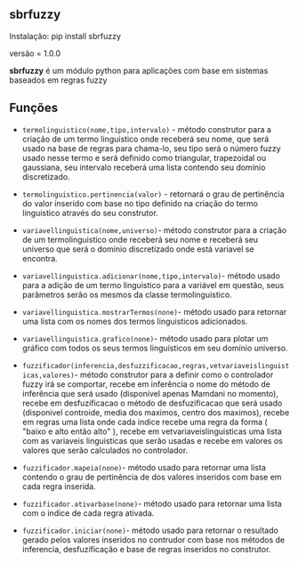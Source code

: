 ## sbrfuzzy

Instalação: pip install sbrfuzzy

versão = 1.0.0

**sbrfuzzy** é um módulo python para aplicações com base em sistemas baseados em regras fuzzy 

## Funções 

* `termolinguistico(nome,tipo,intervalo)` - método construtor para a criação de um termo linguistico onde receberá seu nome, que será usado na base de regras para chama-lo, seu tipo será o número fuzzy usado nesse termo e será definido como triangular, trapezoidal ou gaussiana, seu intervalo receberá uma lista contendo seu domínio discretizado. 

* `termolinguistico.pertinencia(valor)` - retornará o grau de pertinência do valor inserido com base no tipo definido na criação do termo linguistico através do seu construtor.

* `variavellinguistica(nome,universo)`- método construtor para a criação de um termolinguistico onde receberá seu nome e receberá seu universo que será o domínio discretizado onde está variavel se encontra.

* `variavellinguistica.adicionar(nome,tipo,intervalo)`- método usado para a adição de um termo linguistico para a variável em questão, seus parâmetros serão os mesmos da classe termolinguistico.

* `variavellinguistica.mostrarTermos(none)`- método usado para retornar uma lista com os nomes dos termos linguisticos adicionados.

* `variavellinguistica.grafico(none)`- método usado para plotar um gráfico com todos os seus termos linguísticos em seu domínio universo.

* `fuzzificador(inferencia,desfuzzificacao,regras,vetvariaveislinguisticas,valores)`- método construtor para a definir como o controlador fuzzy irá se comportar, recebe em inferência o nome do método de inferência que será usado (disponivel apenas Mamdani no momento), recebe em desfuzificacao o método de desfuzificacao que será usado (disponivel controide, media dos maximos, centro dos maximos), recebe em regras uma lista onde cada indice recebe uma regra da forma ( "baixo e alto então alto" ), recebe em vetvariaveislinguisticas uma lista com as variaveis linguisticas que serão usadas e recebe em valores os valores que serão calculados no controlador.

* `fuzzificador.mapeia(none)`-  método usado para retornar uma lista contendo o grau de pertinência de dos valores inseridos com base em cada regra inserida.

* `fuzzificador.ativarbase(none)`- método usado para retornar uma lista com o indice de cada regra ativada.

* `fuzzificador.iniciar(none)`- método usado para retornar o resultado gerado pelos valores inseridos no contrudor com base nos métodos de inferencia, desfuzificação e base de regras inseridos no construtor.



